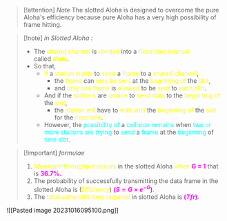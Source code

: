 >[!attention] *Note*
>The slotted Aloha is designed to overcome the pure Aloha's efficiency because pure Aloha has a very high possibility of frame hitting.

>[!note] *in Slotted Aloha :*
>- The <span style="color:#fffd01">shared channel</span> is <span style="color:#fffd01">divided</span> into a <span style="color:#fffd01">fixed time interval</span> called **<span style="color:#fffd01">slots</span>**.
>- So that,
>	- <span style="color:#fffd01">if</span> a <span style="color:#fffd01">station wants</span> to <span style="color:#fffd01">send</span> a <span style="color:#fffd01">frame</span> to a <span style="color:#fffd01">shared channel</span>,
>		- the <span style="color:#fffd01">frame</span> can <span style="color:#fffd01">only be sent</span> at the <span style="color:#fffd01">beginning of</span> the <span style="color:#fffd01">slot</span>,
>		- and <span style="color:#fffd01">only one frame</span> is <span style="color:#fffd01">allowed</span> to be <span style="color:#fffd01">sent</span> to <span style="color:#fffd01">each slot</span>.
>	- And if the <span style="color:#fffd01">stations</span> are <span style="color:#fffd01">unable</span> to <span style="color:#fffd01">send data</span> to the<span style="color:#fffd01"> beginning of</span> the <span style="color:#fffd01">slot</span>,
>		- the <span style="color:#fffd01">station will</span> have to <span style="color:#fffd01">wait until</span> the <span style="color:#fffd01">beginning of</span> the <span style="color:#fffd01">slot</span> for the <span style="color:#fffd01">next time</span>.
>	- However, the <span style="color:#00ffff">possibility of</span> a <span style="color:#00ffff">collision remains</span> when <span style="color:#00ffff">two or more stations are trying</span> to <span style="color:#00ffff">send</span> a <span style="color:#00ffff">frame</span> at the <span style="color:#00ffff">beginning</span> of <span style="color:#00ffff">time slot</span>.

>[!important] *formulae*
>1. <span style="color:#fffd01">Maximum throughput</span> <span style="color:#fffd01">occurs</span> in the slotted Aloha <span style="color:#fffd01">when</span> **<span style="color:#ff00ff">G = 1</span>** that is **<span style="color:#ff00ff">36.7%.</span>**
>2. The probability of successfully transmitting the data frame in the slotted Aloha is (<span style="color:#fffd01">Efficiency</span>) **<span style="color:#ff00ff">$(S = G \times e^{-G})$</span>**.
>3. The <span style="color:#fffd01">total vulnerable time</span> <span style="color:#fffd01">required</span> in slotted Aloha is **<span style="color:#ff00ff">$(Tfr)$</span>**.


![[Pasted image 20231016095100.png]]